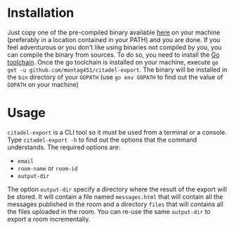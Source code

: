 # Installation #

Just copy one of the pre-compiled binary available
[here](https://github.com/montag451/citadel-export/releases/latest) on
your machine (preferably in a location contained in your PATH) and you
are done. If you feel adventurous or you don't like using binaries not
compiled by you, you can compile the binary from sources. To do so,
you need to install the [Go toolchain](https://golang.org/dl/). Once
the go toolchain is installed on your machine, execute `go get -u
github.com/montag451/citadel-export`. The binary will be installed in
the `bin` directory of your `GOPATH` (use `go env GOPATH` to find out
the value of `GOPATH` on your machine)

# Usage #

`citadel-export` is a CLI tool so it must be used from a terminal or a
console. Type `citadel-export -h` to find out the options that the
command understands. The required options are:

- `email`
- `room-name` or `room-id`
- `output-dir`

The option `output-dir` specify a directory where the result of the
export will be stored. It will contain a file named `messages.html`
that will contain all the messages published in the room and a
directory `files` that will contains all the files uploaded in the
room. You can re-use the same `output-dir` to export a room
incrementally.
